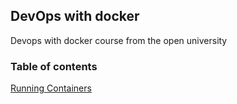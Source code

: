 ## DevOps with docker

Devops with docker course from the open university 


### Table of contents

[Running Containers](./0x00_running-containers)


